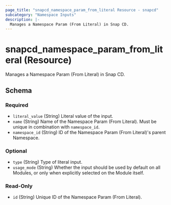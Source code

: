 ```yaml
---
page_title: "snapcd_namespace_param_from_literal Resource - snapcd"
subcategory: "Namespace Inputs"
description: |-
  Manages a Namespace Param (From Literal) in Snap CD.
---
```


# snapcd_namespace_param_from_literal (Resource)

Manages a Namespace Param (From Literal) in Snap CD.




<!-- schema generated by tfplugindocs -->
## Schema

### Required

- `literal_value` (String) Literal value of the input.
- `name` (String) Name of the Namespace Param (From Literal).  Must be unique in combination with `namespace_id`.
- `namespace_id` (String) ID of the Namespace Param (From Literal)'s parent Namespace.

### Optional

- `type` (String) Type of literal input.
- `usage_mode` (String) Whether the input should be used by default on all Modules, or only when explicitly selected on the Module itself.

### Read-Only

- `id` (String) Unique ID of the Namespace Param (From Literal).
